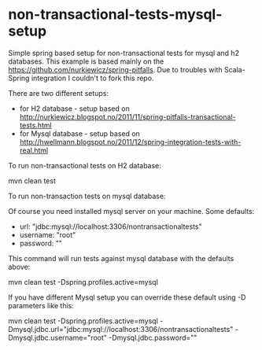 non-transactional-tests-mysql-setup
===================================

Simple spring based setup for non-transactional tests for mysql and h2 databases.
This example is based mainly on the https://github.com/nurkiewicz/spring-pitfalls. Due to troubles with Scala-Spring integration I couldn't to fork this repo.

There are two different setups:
- for H2 database - setup based on http://nurkiewicz.blogspot.no/2011/11/spring-pitfalls-transactional-tests.html
- for Mysql database - setup based on http://hwellmann.blogspot.no/2011/12/spring-integration-tests-with-real.html



To run non-transactional tests on H2 database:

mvn clean test


To run non-transaction tests on mysql database:

Of course you need installed mysql server on your machine. Some defaults:
- url:      "jdbc:mysql://localhost:3306/nontransactionaltests"
- username: "root"
- password: ""

This command will run tests against mysql database with the defaults above:

mvn clean test -Dspring.profiles.active=mysql


If you have different Mysql setup you can override these default using -D parameters like this:

mvn clean test -Dspring.profiles.active=mysql -Dmysql.jdbc.url="jdbc:mysql://localhost:3306/nontransactionaltests" -Dmysql.jdbc.username="root" -Dmysql.jdbc.password=""


